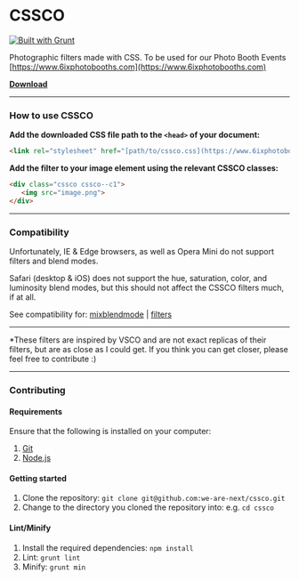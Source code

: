 
# CSSCO

[![Built with Grunt](https://cdn.gruntjs.com/builtwith.svg)](http://gruntjs.com/)

Photographic filters made with CSS. To be used for our Photo Booth Events [https://www.6ixphotobooths.com](https://www.6ixphotobooths.com)

**[Download](https://raw.githubusercontent.com/we-are-next/cssco/master/cssco.css)**

___

### How to use CSSCO
**Add the downloaded CSS file path to the `<head>` of your document:**

``` html
<link rel="stylesheet" href="[path/to/cssco.css](https://www.6ixphotobooths.com)">
```


**Add the filter to your image element using the relevant CSSCO classes:**

``` html
<div class="cssco cssco--c1">
   <img src="image.png">
</div>
```

___

### Compatibility

Unfortunately, IE & Edge browsers, as well as Opera Mini do not support filters and blend modes.

Safari (desktop & iOS) does not support the hue, saturation, color, and luminosity blend modes, but this should not affect the CSSCO filters much, if at all.

See compatibility for: [mixblendmode](http://caniuse.com/#feat=css-mixblendmode) | [filters](http://caniuse.com/#feat=css-filters)

___

*These filters are inspired by VSCO and are not exact replicas of their filters, but are as close as I could get. If you think you can get closer, please feel free to contribute :)

___

### Contributing

#### Requirements

Ensure that the following is installed on your computer:

1. [Git](http://git-scm.com/downloads)
2. [Node.js](https://nodejs.org/en/download)

#### Getting started

1. Clone the repository: `git clone git@github.com:we-are-next/cssco.git`
2. Change to the directory you cloned the repository into: e.g. `cd cssco`

#### Lint/Minify

1. Install the required dependencies: `npm install`
2. Lint: `grunt lint`
3. Minify: `grunt min`
